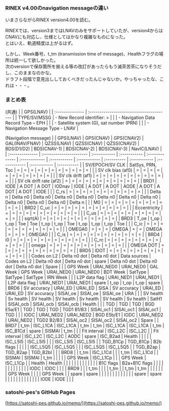 ### RINEX v4.00のnavigation messageの違い

いまさらながらRINEX version4.00を読む。

RINEXでは、version3まではLNAVのみをサポートしていたが、version4からはCNAVにも対応し、仕様としてはかなり複雑なものになった。  
とはいえ、軌道精度は上がるはず。  

しかし、Week番号、t_tm (transmission time of message)、Healthフラグの場所は統一して欲しかった。  
次のversionで保存箇所を揃える等の改訂があったらもう滅茶苦茶になりそうだし、このままなのかな。  
ドラフト段階で意見出ししておくべきだったんじゃないか。やっちゃったな、これは・・・。

### まとめ表
(共通)
|                 | GPS(LNAV)                                | 
| :-------------- | :--------------------------------------- | 
| TYPE/SV/MSSG    | - New Record identifier: >               | 
|                 | - Navigation Data Record Type – EPH      | 
|                 | - Satellite system (G), sat number (PRN) | 
|                 | - Navigation Message Type - LNAV         | 

(Navigation message)
|                 | GPS(LNAV)               | GPS(CNAV)    | GPS(CNAV2)   | GAL(INAV/FNAV) | QZSS(LNAV)    | QZSS(CNAV)   | QZSS(CNAV2)  | BDS(D1/D2)  | BDS(CNAV-1)  | BDS(CNAV-2)   | BDS(CNAV-3)  | NavIC(LNAV) |
| :-------------- | :---------------------- | :----------- | :----------- | :------------- | :------------ | :----------- | :----------- | :---------- | :----------- | :------------ | :----------- | :---------- |
| SV/EPOCH/SV CLK | SatSys, PRN, Toc        | =            | =            | =              | =             | =            | =            | =           | =            | =             | =            | =           |
|                 | SV clk bias (af0)       | =            | =            | =              | =             | =            | =            | =           | =            | =             | =            | =           |
|                 | SV clk drift (af1)      | =            | =            | =              | =             | =            | =            | =           | =            | =             | =            | =           |
|                 | SV clk drift rate (af2) | =            | =            | =              | =             | =            | =            | =           | =            | =             | =            | =           |
| BRD1            | IODE                    | A DOT        | A DOT        | IODnav         | IODE          | A DOT        | A DOT        | AODE        | A DOT        | A DOT         | A DOT        | IODE        |
|                 | C_rs                    | =            | =            | =              | =             | =            | =            | =           | =            | =             | =            | =           |
|                 | Delta n                 | Delta n0     | Delta n0     | Delta n0       | Delta n0      | Delta n0     | Delta n0     | Delta n0    | Delta n0     | Delta n0      | Delta n0     | Delta n     |
|                 | M0                      | =            | =            | =              | =             | =            | =            | =           | =            | =             | =            | =           |
| BRD2            | C_uc                    | =            | =            | =              | =             | =            | =            | =           | =            | =             | =            | =           |
|                 | Eccentricity            | =            | =            | =              | =             | =            | =            | =           | =            | =             | =            | =           |
|                 | C_us                    | =            | =            | =              | =             | =            | =            | =           | =            | =             | =            | =           |
|                 | sqrt(A)                 | =            | =            | =              | =             | =            | =            | =           | =            | =             | =            | =           |
| BRD3            | T_oe                    | t_op         | t_op         | Toe            | Toe           | t_op         | t_op         | Toe         | t_op         | t_op          | t_op         | Toe         |
|                 | C_ic                    | =            | =            | =              | =             | =            | =            | =           | =            | =             | =            | =           |
|                 | OMEGA0                  | =            | =            | =              | OMEGA         | =            | =            | OMEGA       | =            | =             | =            | OMEGA0      |
|                 | C_is                    | =            | =            | =              | =             | =            | =            | =           | =            | =             | =            | =           |
| BRD4            | i0                      | =            | =            | =              | =             | =            | =            | =           | =            | =             | =            | =           |
|                 | C_rc                    | =            | =            | =              | =             | =            | =            | =           | =            | =             | =            | =           |
|                 | omega                   | =            | =            | =              | =             | =            | =            | =           | =            | =             | =            | =           |
|                 | OMEGA DOT               | =            | =            | =              | =             | =            | =            | =           | =            | =             | =            | =           |
| BRD5            | IDOT                    | =            | =            | =              | =             | =            | =            | =           | =            | =             | =            | =           |
|                 | Codes on L2             | Delta n0 dot | Delta n0 dot | Data sources   | Codes on L2   | Delta n0 dot | Delta n0 dot | spare       | Delta n0 dot | Delta n0 dot  | Delta n0 dot | Spare       |
|                 | GPS Week                | URAI_NED0    | URAI_NED0    | GAL Week       | GPS Week      | URAI_NED0    | URAI_NED0    | BDT Week    | SatType      | SatType       | SatType      | IRN Week    |
|                 | L2P data flag           | URAI_NED1    | URAI_NED1    |                | L2P data flag | URAI_NED1    | URAI_NED1    | spare       | t_op         | t_op          | t_op         | spare       |
| BRD6            | SV accuracy             | URAI_ED      | URAI_ED      | SISA           | SV accuracy   | URAI_ED      | URAI_ED      | SV accuracy | SISAI_oe     | SISAI_oe      | SISAI_oe     | URA         |
|                 | SV health               | Sv health    | SV health    | SV health      | Sv health     | SV health    | Sv health    | SatH1       | SISAI_ocb    | SISAI_ocb     | SISAI_ocb    | Health      |
|                 | TGD                     | TGD          | TGD          | BGD E5a/E1     | TGD           | TGD          | TGD          | TGD1 B1/B3  | SISAI_oc1    | SISAI_oc1     | SISAI_oc1    | TGD         |
|                 | IODC                    | URAI_NED2    | URAI_NED2    | BGD E5b/E1     | IODC          | URAI_NED2    | URAI_NED2    | TGD2 B2/B3  | SISAI_oc2    | SISAI_oc2     | SISAI_oc2    | Spare       |
| BRD7            | t_tm                    | ISC_L1CA     | ISC_L1CA     | t_tm           | t_tm          | ISC_L1CA     | ISC_L1CA     | t_tm        | ISC_B1Cd     | spare         | SISMAI       | t_tm        |
|                 | Fit interval            | ISC_L2C      | ISC_L2C      |                | Fit interval  | ISC_L2C      | ISC_L2C      | AODC        | spare        | ISC_B2ad      | Health       |             |
|                 |                         | ISC_L5I5     | ISC_L5I5     |                |               | ISC_L5I5     | ISC_L5I5     |             | TGD_B1Cp     | TGD_B1Cp      | B2b flags    |             |
|                 |                         | ISC_L5Q5     | ISC_L5Q5     |                |               | ISC_L5Q5     | ISC_L5Q5     |             | TGD_B2ap     | TGD_B2ap      | TGD_B2bI     |             |
| BRD8            |                         | t_tm         | ISC_L1Cd     |                |               | t_tm         | ISC_L1Cd     |             | SISMAI       | SISMAI        | t_tm         |             |
|                 |                         | GPS Week     | ISC_L1Cp     |                |               | GPS Week     | ISC_L1Cp     |             | Health       | Health        |              |             |
|                 |                         |              |              |                |               |              |              |             | B1C flags    | B2a+B1C flags |              |             |
|                 |                         |              |              |                |               |              |              |             | IODC         | IODC          |              |             |
| BRD9            |                         |              | t_tm         |                |               |              | t_tm         |             | t_tm         | t_tm          |              |             |
|                 |                         |              | GPS Week     |                |               |              | GPS Week     |             | spare        | spare         |              |             |
|                 |                         |              |              |                |               |              |              |             | spare        | spare         |              |             |
|                 |                         |              |              |                |               |              |              |             | IODE         | IODE          |              |             |


### satoshi-pes's GitHub Pages
[https://satoshi-pes.github.io/memo/](https://satoshi-pes.github.io/memo/)